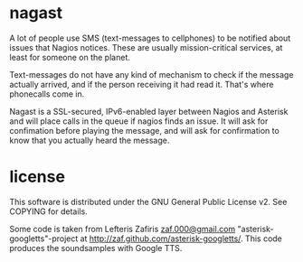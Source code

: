 nagast
======

A lot of people use SMS (text-messages to cellphones) to be notified about
issues that Nagios notices. These are usually mission-critical services, at
least for someone on the planet.

Text-messages do not have any kind of mechanism to check if the message
actually arrived, and if the person receiving it had read it. That's where
phonecalls come in.

Nagast is a SSL-secured, IPv6-enabled layer between Nagios and Asterisk and
will place calls in the queue if nagios finds an issue. It will ask for
confimation before playing the message, and will ask for confirmation to know
that you actually heard the message.

license
=======

This software is distributed under the GNU General Public License v2. See COPYING for details.

Some code is taken from Lefteris Zafiris <zaf.000@gmail.com>
"asterisk-googletts"-project at http://zaf.github.com/asterisk-googletts/. This
code produces the soundsamples with Google TTS.
